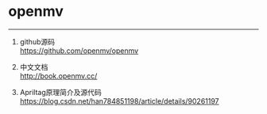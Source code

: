 # openmv
***
1. github源码  
https://github.com/openmv/openmv

2. 中文文档  
http://book.openmv.cc/

3. Apriltag原理简介及源代码  
https://blog.csdn.net/han784851198/article/details/90261197